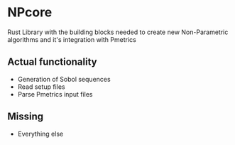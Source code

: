 # NPcore
Rust Library with the building blocks needed to create new Non-Parametric algorithms and it's integration with Pmetrics

## Actual functionality

* Generation of Sobol sequences
* Read setup files
* Parse Pmetrics input files

## Missing

* Everything else
